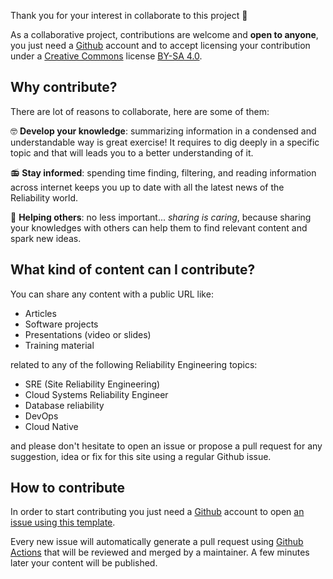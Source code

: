 Thank you for your interest in collaborate to this project 🎉

As a collaborative project, contributions are welcome and **open to anyone**,
you just need a [Github](https://github.com/) account and to accept licensing
your contribution under a [Creative Commons](https://creativecommons.org/)
license [BY-SA 4.0](https://creativecommons.org/licenses/by-sa/4.0/).


## Why contribute?

There are lot of reasons to collaborate, here are some of
them:

🤓 **Develop your knowledge**: summarizing information in a condensed and
understandable way is great exercise! It requires to dig deeply in a specific
topic and that will leads you to a better understanding of it.

📻 **Stay informed**: spending time finding, filtering, and reading information
across internet keeps you up to date with all the latest news of the
Reliability world.

🤗 **Helping others**: no less important... *sharing is caring*, because
sharing your knowledges with others can help them to find relevant content and
spark new ideas.


## What kind of content can I contribute?

You can share any content with a public URL like:

* Articles
* Software projects
* Presentations (video or slides)
* Training material

related to any of the following Reliability Engineering topics:

* SRE (Site Reliability Engineering)
* Cloud Systems Reliability Engineer
* Database reliability
* DevOps
* Cloud Native

and please don't hesitate to open an issue or propose a pull request for any
suggestion, idea or fix for this site using a regular Github issue.

## How to contribute

In order to start contributing you just need a [Github](https://github.com/)
account to open [an issue using this template](https://github.com/sre-france/antenna/issues/new?assignees=&labels=content&template=new-content.md&title=Content%27s+title).

Every new issue will automatically generate a pull request using [Github
Actions](https://github.com/sre-france/antenna/actions) that will be reviewed and merged
by a maintainer. A few minutes later your content will be published.
